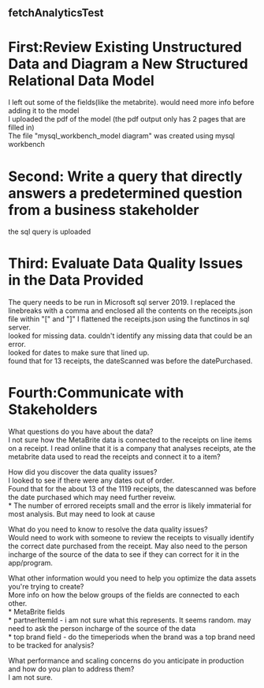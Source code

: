## fetchAnalyticsTest

# First:Review Existing Unstructured Data and Diagram a New Structured Relational Data Model
I left out some of the fields(like the metabrite). would need more info before adding it to the model  
I uploaded the pdf of the model (the pdf output only has 2 pages that are filled in)  
The file "mysql_workbench_model diagram" was created using mysql workbench  



# Second: Write a query that directly answers a predetermined question from a business stakeholder
the sql query is uploaded  



# Third: Evaluate Data Quality Issues in the Data Provided
The query needs to be run in Microsoft sql server 2019.
I replaced the linebreaks with a comma and enclosed all the contents on the receipts.json file within "[" and "]" I flattened the receipts.json using the functinos in sql server.  
looked for missing data. couldn't identify any missing data that could be an error.   
looked for dates to make sure that lined up.   
  found that for 13 receipts, the dateScanned was before the datePurchased.  



# Fourth:Communicate with Stakeholders

What questions do you have about the data?  
  I not sure how the MetaBrite data is connected to the receipts on line items on a receipt. I read online that it is a company that analyses receipts, ate the metabrite data used to read the receipts and connect it to a item?
  
How did you discover the data quality issues?  
  I looked to see if there were any dates out of order.  
  Found that for the about 13 of the 1119 receipts, the datescanned was before the date purchased which may need further reveiw.  
    * The number of errored receipts small and the error is likely immaterial for most analysis. But may need to look at cause  
    
What do you need to know to resolve the data quality issues?  
  Would need to work with someone to review the receipts to visually identify the correct date purchased from the receipt. May also need to the person incharge of the source of the data to see if they can correct for it in the app/program.  

What other information would you need to help you optimize the data assets you're trying to create?  
  More info on how the below groups of the fields are connected to each other.   
    * MetaBrite fields  
    * partnerItemId - i am not sure what this represents. It seems random. may need to ask the person incharge of the source of the data\
    * top brand field - do the timeperiods when the brand was a top brand need to be tracked for analysis?  

What performance and scaling concerns do you anticipate in production and how do you plan to address them?  
  I am not sure.

